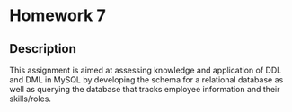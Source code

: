 # Homework 7

## Description
This assignment is aimed at assessing knowledge and application of DDL and DML in MySQL
by developing the schema for a relational database as well as querying the database that tracks employee information and their skills/roles.


